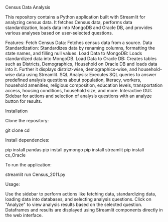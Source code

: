 Census Data Analysis

This repository contains a Python application built with Streamlit for analyzing census data. It fetches Census data, performs data standardization, loads data into MongoDB and Oracle DB, and provides various analyses based on user-selected questions.

Features:
Fetch Census Data: Fetches census data from a source.
Data Standardization: Standardizes data by renaming columns, formatting the state names, and filling null values.
Load Data to MongoDB: Loads standardized data into MongoDB.
Load Data to Oracle DB: Creates tables such as Districts, Demographics, Household on Oracle DB and loads data into it. Further it displays district-wise, demographics-wise, and household-wise data using Streamlit.
SQL Analysis: Executes SQL queries to answer predefined analysis questions about population, literacy, workers, household amenities, religious composition, education levels, transportation access, housing conditions, household size, and more.
Interactive GUI: Sidebar for actions and selection of analysis questions with an analyze button for results.

Installation

Clone the repository:

git clone <repository-url>
cd <repository-directory>

Install dependencies:

pip install pandas
pip install pymongo
pip install streamlit
pip install cx_Oracle

To run the application:

streamlit run Census_2011.py

Usage:

Use the sidebar to perform actions like fetching data, standardizing data, loading data into databases, and selecting analysis questions.
Click on "Analyze" to view analysis results based on the selected question.
Dataframes and results are displayed using Streamlit components directly in the web interface.

